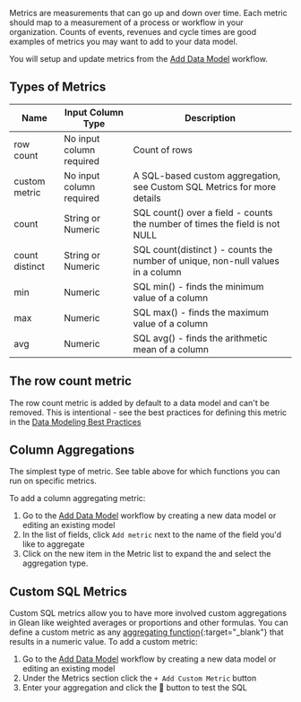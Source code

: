 Metrics are measurements that can go up and down over time.  Each metric should map to a measurement of a process or workflow in your organization.  Counts of events, revenues and cycle times are good examples of metrics you may want to add to your data model.

You will setup and update metrics from the [Add Data Model](add-data-model.md) workflow.

## Types of Metrics
|Name          |Input Column Type       |Description                                                                    |
|--------------|------------------------|-------------------------------------------------------------------------------|
|row count     |No input column required|Count of rows                                                                  |
|custom metric |No input column required|A SQL-based custom aggregation, see Custom SQL Metrics for more details        |
|count         |String or Numeric       |SQL count() over a field - counts the number of times the field is not NULL    |
|count distinct|String or Numeric       |SQL count(distinct ) - counts the number of unique, non-null values in a column|
|min           |Numeric                 |SQL min() - finds the minimum value of a column                                |
|max           |Numeric                 |SQL max() - finds the maximum value of a column                                |
|avg           |Numeric                 |SQL avg() - finds the arithmetic mean of a column                              |

## The row count metric

The row count metric is added by default to a data model and can't be removed.  This is intentional - see the best practices for defining this metric in the [Data Modeling Best Practices](../../guides/data-modeling-best-practices.md)

## Column Aggregations

The simplest type of metric.  See table above for which functions you can run on specific metrics.

To add a column aggregating metric:

1. Go to the [Add Data Model](add-data-model.md) workflow by creating a new data model or editing an existing model
2. In the list of fields, click `Add metric` next to the name of the field you'd like to aggregate
3. Click on the new item in the Metric list to expand the and select the aggregation type.

## Custom SQL Metrics

Custom SQL metrics allow you to have more involved custom aggregations in Glean like weighted averages or proportions and other formulas.  You can define a custom metric as any [aggregating function](https://www.datacamp.com/community/tutorials/aggregate-functions-sql){:target="\_blank"} that results in a numeric value.  To add a custom metric:

1. Go to the [Add Data Model](add-data-model.md) workflow by creating a new data model or editing an existing model
2. Under the Metrics section click the `+ Add Custom Metric` button
3. Enter your aggregation and click the 🔄 button to test the SQL
